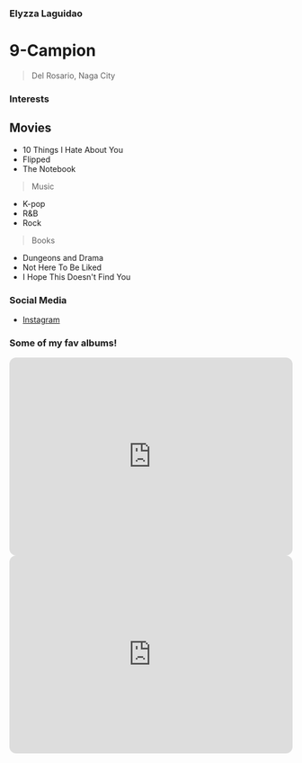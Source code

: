 ### Elyzza Laguidao
# 9-Campion
>Del Rosario, Naga City

### Interests
## Movies
- 10 Things I Hate About You
- Flipped
- The Notebook
> Music
- K-pop
- R&B
- Rock
> Books
- Dungeons and Drama
- Not Here To Be Liked
- I Hope This Doesn't Find You

### Social Media
- [Instagram](https://www.instagram.com/elyzzzzza_/)

### Some of my fav albums!
<iframe style="border-radius:12px" src="https://open.spotify.com/embed/album/5H7ixXZfsNMGbIE5OBSpcb?utm_source=generator" width="100%" height="352" frameBorder="0" allowfullscreen="" allow="autoplay; clipboard-write; encrypted-media; fullscreen; picture-in-picture" loading="lazy"></iframe>
<iframe style="border-radius:12px" src="https://open.spotify.com/embed/album/1D06fz3cuob62ysTS8k6gu?utm_source=generator" width="100%" height="352" frameBorder="0" allowfullscreen="" allow="autoplay; clipboard-write; encrypted-media; fullscreen; picture-in-picture" loading="lazy"></iframe>
